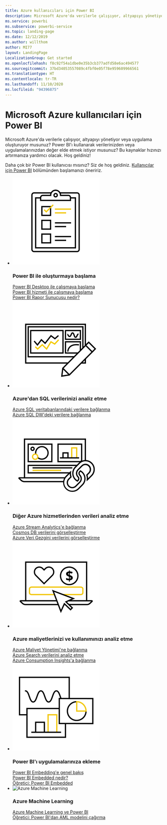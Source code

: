 ```yaml
---
title: Azure kullanıcıları için Power BI
description: Microsoft Azure'da verilerle çalışıyor, altyapıyı yönetiyor veya uygulama oluşturuyor musunuz?
ms.service: powerbi
ms.subservice: powerbi-service
ms.topic: landing-page
ms.date: 12/12/2019
ms.author: willthom
author: MI77
layout: LandingPage
LocalizationGroup: Get started
ms.openlocfilehash: f8c92f54a1dbe0e35b3cb377adfd58e6ac494577
ms.sourcegitcommit: 37bd34053557089c4fbf0e05f78e959609966561
ms.translationtype: HT
ms.contentlocale: tr-TR
ms.lasthandoff: 11/10/2020
ms.locfileid: "94396875"
---
```

# <a name="power-bi-for-microsoft-azure-users"></a>Microsoft Azure kullanıcıları için Power BI 

Microsoft Azure'da verilerle çalışıyor, altyapıyı yönetiyor veya uygulama oluşturuyor musunuz? Power BI'ı kullanarak verilerinizden veya uygulamalarınızdan değer elde etmek istiyor musunuz? Bu kaynaklar hızınızı artırmanıza yardımcı olacak. Hoş geldiniz!

Daha çok bir Power BI kullanıcısı mısınız? Siz de hoş geldiniz. [Kullanıcılar için Power BI](../consumer/index.yml) bölümünden başlamanızı öneririz.

<ul class="panelContent cardsF"> 
            <li> 
                  <div class="cardSize"> 
                        <div class="cardPadding"> 
                              <div class="card"> 
                                    <div class="cardImageOuter">
                                          <div class="cardImage">
                                                <img alt="Get started creating with Power BI" src="media/power-bi-creator-landing/power-bi-designer-get-started.svg" data-linktype="relative-path">
                                          </div>
                                    </div>
                                    <div class="cardText"> 
                                          <h3>Power BI ile oluşturmaya başlama</h3> 
                                          <p></p>
                                               <a href="../fundamentals/desktop-what-is-desktop.md">Power BI Desktop ile çalışmaya başlama</a><br/> 
                                               <a href="../fundamentals/power-bi-overview.md">Power BI hizmeti ile çalışmaya başlama</a><br/> 
                                               <a href="../report-server/get-started.md">Power BI Rapor Sunucusu nedir?</a>
                                    </div> 
                              </div> 
                        </div> 
                  </div> 
            </li>
            <li> 
                  <div class="cardSize"> 
                        <div class="cardPadding"> 
                              <div class="card"> 
                                    <div class="cardImageOuter">
                                          <div class="cardImage">
                                                <img alt="Analyze your SQL data from Azure" src="media/power-bi-creator-landing/power-bi-designer-transform-shape-data.svg" data-linktype="relative-path">
                                          </div>
                                    </div>
                                    <div class="cardText"> 
                                          <h3>Azure'dan SQL verilerinizi analiz etme</h3> 
                                          <p></p>
                                                <a href="service-azure-sql-database-with-direct-connect.md">Azure SQL veritabanlarındaki verilere bağlanma</a><br/> 
                                                <a href="service-azure-sql-data-warehouse-with-direct-connect.md">Azure SQL DW'deki verilere bağlanma</a> 
                                    </div> 
                              </div> 
                        </div> 
                  </div> 
            </li>
            <li> 
                  <div class="cardSize"> 
                        <div class="cardPadding"> 
                              <div class="card"> 
                                    <div class="cardImageOuter">
                                          <div class="cardImage">
                                                <img alt="Analyze data from other Azure services" src="media/power-bi-creator-landing/power-bi-designer-connect-data.svg" data-linktype="relative-path">
                                          </div>
                                    </div>
                                    <div class="cardText"> 
                                          <h3>Diğer Azure hizmetlerinden verileri analiz etme</h3> 
                                          <p></p>
                                                <a href="/azure/stream-analytics/stream-analytics-power-bi-dashboard">Azure Stream Analytics'e bağlanma</a><br/> 
                                                <a href="/azure/cosmos-db/powerbi-visualize">Cosmos DB verilerini görselleştirme</a><br/> 
                                                <a href="/azure/data-explorer/visualize-power-bi">Azure Veri Gezgini verilerini görselleştirme</a>
                                    </div> 
                              </div> 
                        </div> 
                  </div> 
            </li>
            <li> 
                  <div class="cardSize"> 
                        <div class="cardPadding"> 
                              <div class="card"> 
                                    <div class="cardImageOuter">
                                          <div class="cardImage">
                                                <img alt="Analyze your Azure costs and usage" src="media/power-bi-creator-landing/power-bi-designer-licensing.svg" data-linktype="relative-path">
                                          </div>
                                    </div>
                                    <div class="cardText"> 
                                          <h3>Azure maliyetlerinizi ve kullanımınızı analiz etme</h3> 
                                          <p></p>
                                                <a href="desktop-connect-azure-cost-management.md">Azure Maliyet Yönetimi'ne bağlanma</a><br/> 
                                                <a href="service-connect-to-azure-search.md">Azure Search verilerini analiz etme</a><br/> 
                                                <a href="desktop-connect-azure-consumption-insights.md">Azure Consumption Insights'a bağlanma</a>
                                    </div> 
                              </div> 
                        </div> 
                  </div> 
            </li>
            <li> 
                  <div class="cardSize"> 
                        <div class="cardPadding"> 
                              <div class="card"> 
                                    <div class="cardImageOuter">
                                          <div class="cardImage">
                                                <img alt="Embedding Power BI in your own applications" src="media/power-bi-creator-landing/power-bi-designer-modeling-data-relationships.svg" data-linktype="relative-path">
                                          </div>
                                    </div>
                                    <div class="cardText"> 
                                          <h3>Power BI'ı uygulamalarınıza ekleme</h3> 
                                          <p></p>
                                                <a href="../developer/embedded/embedding.md">Power BI Embedding'e genel bakış</a><br/>
                                                <a href="../developer/embedded/azure-pbie-what-is-power-bi-embedded.md">Power BI Embedded nedir?</a><br/> 
                                                <a href="../developer/embedded/embed-sample-for-customers.md">Öğretici: Power BI Embedded </a> 
                                    </div> 
                              </div> 
                        </div> 
                  </div> 
            </li>
            <li> 
                  <div class="cardSize"> 
                        <div class="cardPadding"> 
                              <div class="card"> 
                                    <div class="cardImageOuter">
                                          <div class="cardImage">
                                                <img alt="Azure Machine Learning" src="media/power-bi-creator-landing/power-bi-designer-create-reports-visuals-dashboards.svg" data-linktype="relative-path">
                                          </div>
                                    </div>
                                    <div class="cardText"> 
                                          <h3>Azure Machine Learning</h3> 
                                          <p></p>
                                                <a href="/power-bi/transform-model/dataflows/dataflows-machine-learning-integration">Azure Machine Learning ve Power BI</a><br/> 
                                                <a href="service-tutorial-invoke-machine-learning-model.md">Öğretici: Power BI'dan AML modelini çağırma</a><br/> 
                                    </div> 
                              </div> 
                        </div> 
                  </div> 
            </li>
</ul>